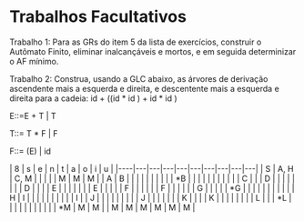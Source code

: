 # Trabalhos Facultativos

Trabalho 1:
Para as GRs do item 5 da lista de exercícios, construir o Autômato Finito, eliminar inalcançáveis e mortos, e em seguida determinizar o AF mínimo.


Trabalho 2:
Construa, usando a GLC abaixo, as árvores de derivação ascendente mais a esquerda e direita, e descentente mais a esquerda e direita para a cadeia: id + ((id * id ) + id * id )

E::=E + T | T

T::= T * F | F

F::= (E) | id

| 8 | s | e | n | t | a | o | i | u |
|----|---|---|---|---|---|---|---|---|---|
| S  | A, H | C, M |   |   |   |   | M | M | M |
| A  | B   |     |   |   |   |   |   |   |   |
| *B |     |     |   |   |   |   |   |   |   |
| C  |     |     | D |   |   |   |   |   |   |
| D  |     |     |   | E |   |   |   |   |   |
| E  |     |     |   |   | F |   |   |   |   |
| F  |     |     |   |   |   | G |   |   |   |
| *G |     |     |   |   |   |   |   |   |   |
| H  | I   |     |   |   |   |   |   |   |   |
| I  |     | J   |   |   |   |   |   |   |   |
| J  |     |     |   |   |   |   | K |   |   |
| K  |     |     |   |   |   |   |   | L |   |
| *L |     |     |   |   |   |   |   |   |   |
| *M | M   | M   |   | M | M | M | M | M | M |
